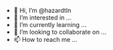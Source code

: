 - 👋 Hi, I’m @hazardtln
- 👀 I’m interested in ...
- 🌱 I’m currently learning ...
- 💞️ I’m looking to collaborate on ...
- 📫 How to reach me ...

<!---
hazardtln/hazardtln is a ✨ special ✨ repository because its `README.md` (this file) appears on your GitHub profile.
You can click the Preview link to take a look at your changes.
--->
